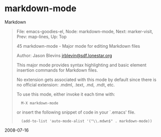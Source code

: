 # markdown-mode

Markdown

> File: emacs-goodies-el,  Node: markdown-mode,  Next: marker-visit,  Prev: map-lines,  Up: Top
> 
> 45 markdown-mode - Major mode for editing Markdown files
> 
> Author: Jason Blevins <jrblevin@sdf.lonestar.org>
> 
>    This major mode provides syntax highlighting and basic element
> insertion commands for Markdown files.
> 
>    No extension gets associated with this mode by default since there
> is no official extension: .mdml, .text, .md, .mdt, etc.
> 
>    To use this mode, either invoke it each time with:
> 
>       M-X markdown-mode
> 
>    or insert the following snippet of code in your `.emacs' file.
> 
>       (add-to-list 'auto-mode-alist '("\\.mdwn$" . markdown-mode))


2008-07-16